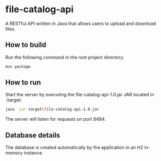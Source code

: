 # file-catalog-api
A RESTful API written in Java that allows users to upload and download files.

## How to build
Run the following command in the root project directory:
```bash
mvn package
```

## How to run
Start the server by executing the file-catalog-api-1.0.jar JAR located in .\target:
```bash
java -jar target\file-catalog-api-1.0.jar
```
The server will listen for requests on port 8484.

## Database details
The database is created automatically by the application in an H2 in-memory instance.
